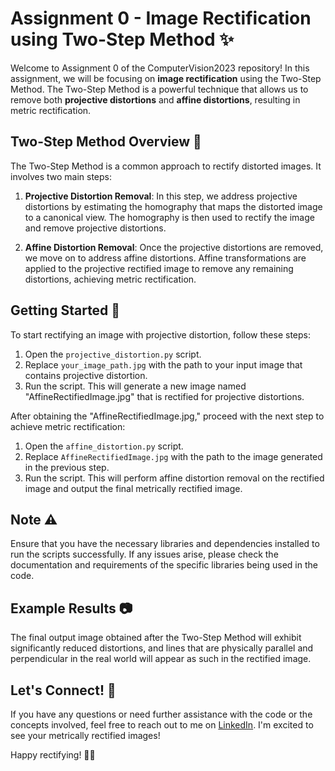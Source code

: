 # Assignment 0 - Image Rectification using Two-Step Method ✨

Welcome to Assignment 0 of the ComputerVision2023 repository! In this assignment, we will be focusing on **image rectification** using the Two-Step Method. The Two-Step Method is a powerful technique that allows us to remove both **projective distortions** and **affine distortions**, resulting in metric rectification.

## Two-Step Method Overview 📝

The Two-Step Method is a common approach to rectify distorted images. It involves two main steps:

1. **Projective Distortion Removal**: In this step, we address projective distortions by estimating the homography that maps the distorted image to a canonical view. The homography is then used to rectify the image and remove projective distortions.

2. **Affine Distortion Removal**: Once the projective distortions are removed, we move on to address affine distortions. Affine transformations are applied to the projective rectified image to remove any remaining distortions, achieving metric rectification.

## Getting Started 🚀

To start rectifying an image with projective distortion, follow these steps:

1. Open the `projective_distortion.py` script.
2. Replace `your_image_path.jpg` with the path to your input image that contains projective distortion.
3. Run the script. This will generate a new image named "AffineRectifiedImage.jpg" that is rectified for projective distortions.

After obtaining the "AffineRectifiedImage.jpg," proceed with the next step to achieve metric rectification:

1. Open the `affine_distortion.py` script.
2. Replace `AffineRectifiedImage.jpg` with the path to the image generated in the previous step.
3. Run the script. This will perform affine distortion removal on the rectified image and output the final metrically rectified image.

## Note ⚠️

Ensure that you have the necessary libraries and dependencies installed to run the scripts successfully. If any issues arise, please check the documentation and requirements of the specific libraries being used in the code.

## Example Results 📷

The final output image obtained after the Two-Step Method will exhibit significantly reduced distortions, and lines that are physically parallel and perpendicular in the real world will appear as such in the rectified image.

## Let's Connect! 🤝

If you have any questions or need further assistance with the code or the concepts involved, feel free to reach out to me on [LinkedIn](https://www.linkedin.com/in/misabellerv). I'm excited to see your metrically rectified images!

Happy rectifying! 📐🌟
